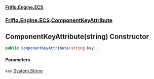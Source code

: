 #### [Friflo.Engine.ECS](index.md 'index')
### [Friflo.Engine.ECS](Friflo.Engine.ECS.md 'Friflo.Engine.ECS').[ComponentKeyAttribute](ComponentKeyAttribute.md 'Friflo.Engine.ECS.ComponentKeyAttribute')

## ComponentKeyAttribute(string) Constructor

```csharp
public ComponentKeyAttribute(string key);
```
#### Parameters

<a name='Friflo.Engine.ECS.ComponentKeyAttribute.ComponentKeyAttribute(string).key'></a>

`key` [System.String](https://docs.microsoft.com/en-us/dotnet/api/System.String 'System.String')
